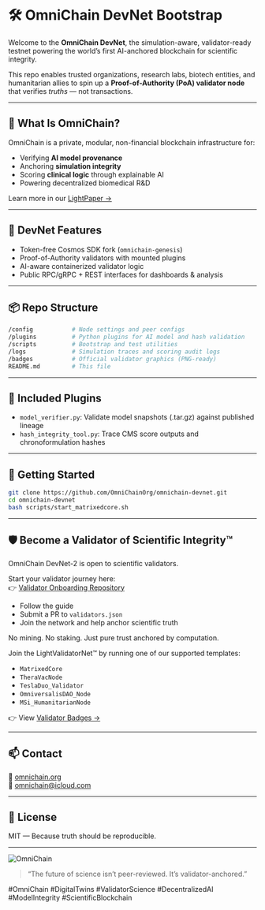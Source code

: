 # 🛠️ OmniChain DevNet Bootstrap

Welcome to the **OmniChain DevNet**, the simulation-aware, validator-ready testnet powering the world’s first AI-anchored blockchain for scientific integrity.

This repo enables trusted organizations, research labs, biotech entities, and humanitarian allies to spin up a **Proof-of-Authority (PoA) validator node** that verifies *truths* — not transactions.

---

## 🌟 What Is OmniChain?

OmniChain is a private, modular, non-financial blockchain infrastructure for:

- Verifying **AI model provenance**
- Anchoring **simulation integrity**
- Scoring **clinical logic** through explainable AI
- Powering decentralized biomedical R&D

Learn more in our [LightPaper →](https://github.com/OmniChainOrg/OmniChain_LightPaper)

---

## 🧬 DevNet Features

- Token-free Cosmos SDK fork (`omnichain-genesis`)
- Proof-of-Authority validators with mounted plugins
- AI-aware containerized validator logic
- Public RPC/gRPC + REST interfaces for dashboards & analysis

---

## 📦 Repo Structure

```bash
/config           # Node settings and peer configs
/plugins          # Python plugins for AI model and hash validation
/scripts          # Bootstrap and test utilities
/logs             # Simulation traces and scoring audit logs
/badges           # Official validator graphics (PNG-ready)
README.md         # This file
```

---

## 🧪 Included Plugins

- `model_verifier.py`: Validate model snapshots (.tar.gz) against published lineage
- `hash_integrity_tool.py`: Trace CMS score outputs and chronoformulation hashes

---

## 🚀 Getting Started

```bash
git clone https://github.com/OmniChainOrg/omnichain-devnet.git
cd omnichain-devnet
bash scripts/start_matrixedcore.sh
```

---

## 🛡 Become a Validator of Scientific Integrity™

OmniChain DevNet-2 is open to scientific validators.

Start your validator journey here:  
👉 [Validator Onboarding Repository](https://github.com/OmniChainOrg/validator-onboarding)

- Follow the guide
- Submit a PR to `validators.json`
- Join the network and help anchor scientific truth

No mining. No staking. Just pure trust anchored by computation.

Join the LightValidatorNet™ by running one of our supported templates:

- `MatrixedCore`
- `TheraVacNode`
- `TeslaDuo_Validator`
- `OmniversalisDAO_Node`
- `MSi_HumanitarianNode`

👉 View [Validator Badges →](https://github.com/OmniChainOrg/omnichain-devnet/tree/main/badges)

---

## 📫 Contact

🔗 [omnichain.org](https://omnichain.org)\
📨 omnichain@icloud.com

---

## 💜 License

MIT — Because truth should be reproducible.

---

![OmniChain](https://img.shields.io/badge/OmniChain-DeSci%20Validator-blueviolet)

> “The future of science isn’t peer-reviewed. It’s validator-anchored.”

\#OmniChain #DigitalTwins #ValidatorScience #DecentralizedAI #ModelIntegrity #ScientificBlockchain

